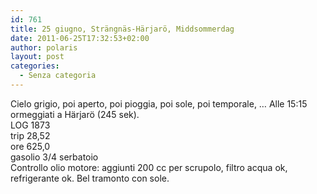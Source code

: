 ```yaml
---
id: 761
title: 25 giugno, Strängnäs-Härjarö, Middsommerdag
date: 2011-06-25T17:32:53+02:00
author: polaris
layout: post
categories:
  - Senza categoria
---
```

Cielo grigio, poi aperto, poi pioggia, poi sole, poi temporale, &#8230; Alle 15:15 ormeggiati a Härjarö (245 sek).  
LOG 1873  
trip 28,52  
ore 625,0  
gasolio 3/4 serbatoio  
Controllo olio motore: aggiunti 200 cc per scrupolo, filtro acqua ok, refrigerante ok. Bel tramonto con sole.
